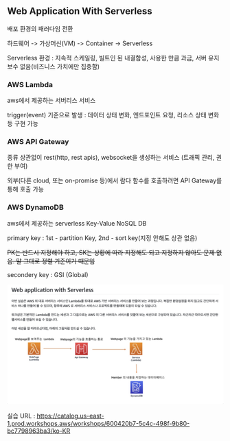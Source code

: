 ## Web Application With Serverless
배포 환경의 패러다임 전환

하드웨어 -> 가상머신(VM) -> Container -> Serverless

Serverless 환경 : 지속적 스케일링, 빌트인 된 내결함성, 사용한 만큼 과금, 서버 유지보수 없음(비즈니스 가치에만 집중함)

### AWS Lambda
aws에서 제공하는 서버리스 서비스

trigger(event) 기준으로 발생 : 데이터 상태 변화, 엔드포인트 요청, 리소스 상태 변화 등 구현 가능


### AWS API Gateway
종류 상관없이 rest(http, rest apis), websocket을 생성하는 서비스 (트래픽 관리, 권한 부여)

외부(다른 cloud, 또는 on-promise 등)에서 람다 함수를 호출하려면 API Gateway를 통해 호출 가능


### AWS DynamoDB
aws에서 제공하는 serverless Key-Value NoSQL DB

primary key : 1st - partition Key, 2nd - sort key(지정 안해도 상관 없음)

~~PK는 반드시 지정해야 하고, SK는 상황에 따라 지정해도 되고 지정하지 않아도 문제 없음. 말 그대로 정렬 기준이기 때문임~~

secondery key : GSI (Global)

<p><img src="image/kubernetes/KakaoTalk_Photo_2023-06-20-09-57-07.png"/></p>

실습 URL : https://catalog.us-east-1.prod.workshops.aws/workshops/600420b7-5c4c-498f-9b80-bc7798963ba3/ko-KR

